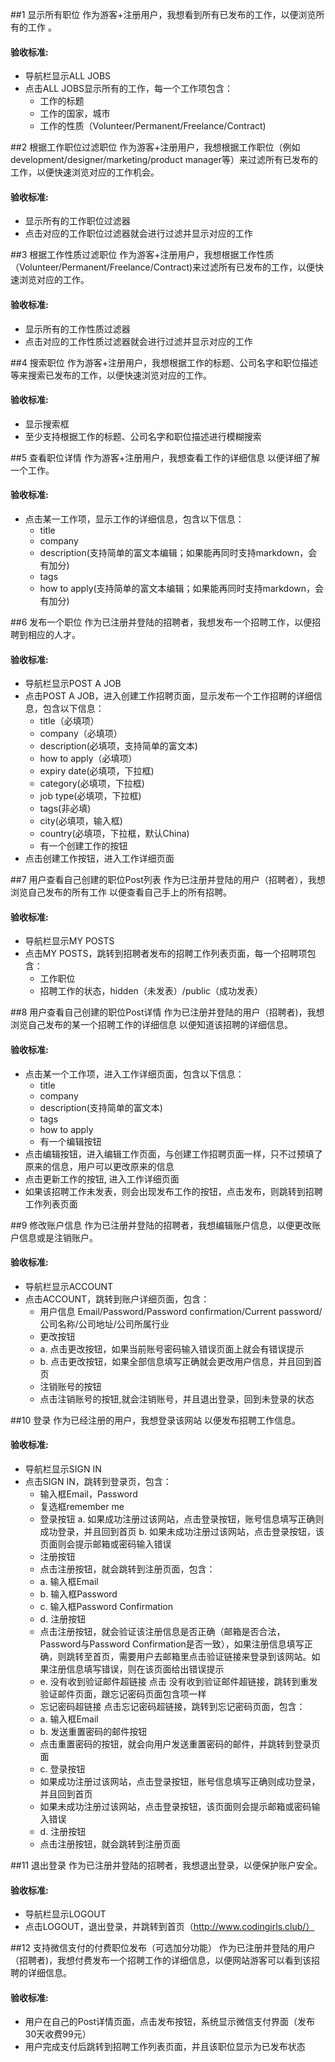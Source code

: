 ##1  显示所有职位
作为游客+注册用户，我想看到所有已发布的工作，以便浏览所有的工作 。

#### 验收标准: 

- 导航栏显示ALL JOBS
- 点击ALL JOBS显示所有的工作，每一个工作项包含：
  - 工作的标题
  - 工作的国家，城市
  - 工作的性质（Volunteer/Permanent/Freelance/Contract)

##2 根据工作职位过滤职位
作为游客+注册用户，我想根据工作职位（例如development/designer/marketing/product manager等）来过滤所有已发布的工作，以便快速浏览对应的工作机会。

#### 验收标准: 

- 显示所有的工作职位过滤器
- 点击对应的工作职位过滤器就会进行过滤并显示对应的工作

##3 根据工作性质过滤职位
作为游客+注册用户，我想根据工作性质（Volunteer/Permanent/Freelance/Contract)来过滤所有已发布的工作，以便快速浏览对应的工作。

#### 验收标准: 

- 显示所有的工作性质过滤器
- 点击对应的工作性质过滤器就会进行过滤并显示对应的工作

##4 搜索职位
作为游客+注册用户，我想根据工作的标题、公司名字和职位描述等来搜索已发布的工作，以便快速浏览对应的工作。

#### 验收标准: 

- 显示搜索框
- 至少支持根据工作的标题、公司名字和职位描述进行模糊搜索

##5 查看职位详情
作为游客+注册用户，我想查看工作的详细信息 以便详细了解一个工作。

#### 验收标准: 

- 点击某一工作项，显示工作的详细信息，包含以下信息：
  - title
  - company
  - description(支持简单的富文本编辑；如果能再同时支持markdown，会有加分)
  - tags
  - how to apply(支持简单的富文本编辑；如果能再同时支持markdown，会有加分)

##6 发布一个职位
作为已注册并登陆的招聘者，我想发布一个招聘工作，以便招聘到相应的人才。

#### 验收标准: 

- 导航栏显示POST A JOB
- 点击POST A JOB，进入创建工作招聘页面，显示发布一个工作招聘的详细信息，包含以下信息：
  - title（必填项）
  - company（必填项）
  - description(必填项，支持简单的富文本)
  - how to apply（必填项）
  - expiry date(必填项，下拉框)
  - category(必填项，下拉框)
  - job type(必填项，下拉框)
  - tags(非必填)
  - city(必填项，输入框) 
  - country(必填项，下拉框，默认China)
  - 有一个创建工作的按钮
- 点击创建工作按钮，进入工作详细页面

##7 用户查看自己创建的职位Post列表
作为已注册并登陆的用户（招聘者），我想浏览自己发布的所有工作 以便查看自己手上的所有招聘。

#### 验收标准: 

- 导航栏显示MY POSTS
- 点击MY POSTS，跳转到招聘者发布的招聘工作列表页面，每一个招聘项包含：
  - 工作职位
  - 招聘工作的状态，hidden（未发表）/public（成功发表）

##8 用户查看自己创建的职位Post详情
作为已注册并登陆的用户（招聘者)，我想浏览自己发布的某一个招聘工作的详细信息 以便知道该招聘的详细信息。

#### 验收标准: 

- 点击某一个工作项，进入工作详细页面，包含以下信息：
  - title
  - company
  - description(支持简单的富文本)
  - tags
  - how to apply
  - 有一个编辑按钮
- 点击编辑按钮，进入编辑工作页面，与创建工作招聘页面一样，只不过预填了原来的信息，用户可以更改原来的信息
- 点击更新工作的按钮, 进入工作详细页面
- 如果该招聘工作未发表，则会出现发布工作的按钮，点击发布，则跳转到招聘工作列表页面

##9 修改账户信息
作为已注册并登陆的招聘者，我想编辑账户信息，以便更改账户信息或是注销账户。

#### 验收标准: 

- 导航栏显示ACCOUNT
- 点击ACCOUNT，跳转到账户详细页面，包含：
  - 用户信息 Email/Password/Password confirmation/Current password/公司名称/公司地址/公司所属行业
  - 更改按钮
  - a. 点击更改按钮，如果当前账号密码输入错误页面上就会有错误提示
  - b. 点击更改按钮，如果全部信息填写正确就会更改用户信息，并且回到首页
  - 注销账号的按钮
  - 点击注销账号的按钮,就会注销账号，并且退出登录，回到未登录的状态

##10 登录
作为已经注册的用户，我想登录该网站 以便发布招聘工作信息。

#### 验收标准: 

- 导航栏显示SIGN IN
- 点击SIGN IN，跳转到登录页，包含：
  - 输入框Email，Password
  - 复选框remember me
  - 登录按钮 a. 如果成功注册过该网站，点击登录按钮，账号信息填写正确则成功登录，并且回到首页 b. 如果未成功注册过该网站，点击登录按钮，该页面则会提示邮箱或密码输入错误
  - 注册按钮
  - 点击注册按钮，就会跳转到注册页面，包含：
  - a. 输入框Email
  - b. 输入框Password
  - c. 输入框Password Confirmation
  - d. 注册按钮
  - 点击注册按钮，就会验证该注册信息是否正确（邮箱是否合法，Password与Password Confirmation是否一致），如果注册信息填写正确，则跳转至首页，需要用户去邮箱里点击验证链接来登录到该网站。如果注册信息填写错误，则在该页面给出错误提示
  - e. 没有收到验证邮件超链接 点击 没有收到验证邮件超链接，跳转到重发验证邮件页面，跟忘记密码页面包含项一样
  - 忘记密码超链接 点击忘记密码超链接，跳转到忘记密码页面，包含：
  - a. 输入框Email
  - b. 发送重置密码的邮件按钮
  - 点击重置密码的按钮，就会向用户发送重置密码的邮件，并跳转到登录页面
  - c. 登录按钮
  - 如果成功注册过该网站，点击登录按钮，账号信息填写正确则成功登录，并且回到首页
  - 如果未成功注册过该网站，点击登录按钮，该页面则会提示邮箱或密码输入错误 
  - d. 注册按钮
  - 点击注册按钮，就会跳转到注册页面

##11 退出登录
作为已注册并登陆的招聘者，我想退出登录，以便保护账户安全。

#### 验收标准: 

- 导航栏显示LOGOUT
- 点击LOGOUT，退出登录，并跳转到首页（http://www.codingirls.club/）

##12 支持微信支付的付费职位发布（可选加分功能）
作为已注册并登陆的用户（招聘者)，我想付费发布一个招聘工作的详细信息，以便网站游客可以看到该招聘的详细信息。

#### 验收标准: 

- 用户在自己的Post详情页面，点击发布按钮，系统显示微信支付界面（发布30天收费99元）
- 用户完成支付后跳转到招聘工作列表页面，并且该职位显示为已发布状态